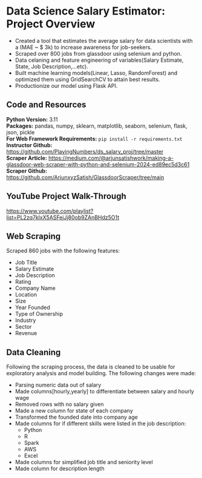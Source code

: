 # Data Science Salary Estimator: Project Overview
* Created a tool that estimates the average salary for data scientists with a (MAE ~ $ 3k) to increase awareness for job-seekers.
* Scraped over 800 jobs from glassdoor using selenium and python.
* Data celaning and feature engineering of variables(Salary Estimate, State, Job Description,...etc).
* Built machine learning models(Linear, Lasso, RandomForest) and optimized them using GridSearchCV to attain best results.
* Productionize our model using Flask API.

## Code and Resources
**Python Version:** 3.11                                                                                                                                                                                                                         
**Packages:** pandas, numpy, sklearn, matplotlib, seaborn, selenium, flask, json, pickle                                                                                                                                                         
**For Web Framework Requirements:** ```pip install -r requirements.txt```                                                                                                                                                                        
**Instructor Github:** https://github.com/PlayingNumbers/ds_salary_proj/tree/master                                                                                                                                                             
**Scraper Article:** https://medium.com/@arjunsatishwork/making-a-glassdoor-web-scraper-with-python-and-selenium-2024-ed89ec5d3c61                                                                                                               
**Scraper Github:** https://github.com/ArjunxyzSatish/GlassdoorScraper/tree/main

## YouTube Project Walk-Through
https://www.youtube.com/playlist?list=PL2zq7klxX5ASFejJj80ob9ZAnBHdz5O1t                                                                                                                                                                 

## Web Scraping
Scraped 860 jobs with the following features:
* Job Title
* Salary Estimate
* Job Description
* Rating
* Company Name
* Location
* Size
* Year Founded
* Type of Ownership
* Industry
* Sector
* Revenue

## Data Cleaning
Following the scraping process, the data is cleaned to be usable for exploratory analysis and model building. The following changes were made:
* Parsing numeric data out of salary
* Made columns[hourly,yearly] to differentiate between salary and hourly wage
* Removed rows with no salary given
* Made a new column for state of each company
* Transformed the founded date into company age
* Made columns for if different skills were listed in the job description:
   * Python
   * R
   * Spark
   * AWS
   * Excel
* Made columns for simplified job title and seniority level
* Made column for description length





